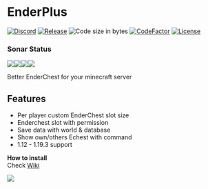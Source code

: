 # EnderPlus

[![Discord](https://discordapp.com/api/guilds/726505535192694864/widget.png)](https://discord.gg/fV4P2yMSgR)
[![Release](https://img.shields.io/github/release/RRS-9747/EnderPlus.svg)](https://github.com/RRS-9747/EnderPlus/releases/latest)
![](https://img.shields.io/github/languages/code-size/RRS-9747/EnderPlus.svg "Code size in bytes")
[![CodeFactor](https://www.codefactor.io/repository/github/rrs-9747/EnderPlus/badge)](https://www.codefactor.io/repository/github/rrs-9747/EnderPlus)
[![License](https://img.shields.io/github/license/RRS-9747/EnderPlus.svg)](https://github.com/RRS-9747/EnderPlus/blob/master/LICENSE)<br>

### Sonar Status

[![](https://sonarcloud.io/api/project_badges/measure?project=RRS-9747_EnderPlus&metric=alert_status)](https://sonarcloud.io/dashboard?id=RRS-9747_EnderPlus)[![](https://sonarcloud.io/api/project_badges/measure?project=RRS-9747_EnderPlus&metric=ncloc)](https://sonarcloud.io/dashboard?id=RRS-9747_EnderPlus)[![](https://sonarcloud.io/api/project_badges/measure?project=RRS-9747_EnderPlus&metric=duplicated_lines_density)](https://sonarcloud.io/dashboard?id=RRS-9747_EnderPlus)[![](https://sonarcloud.io/api/project_badges/measure?project=RRS-9747_EnderPlus&metric=sqale_rating)](https://sonarcloud.io/dashboard?id=RRS-9747_EnderPlus)

Better EnderChest for your minecraft server


## Features

* Per player custom EnderChest slot size
* Enderchest slot with permission
* Save data with world & database
* Show own/others Echest with command
* 1.12 - 1.19.3 support


**How to install**<br>
Check [Wiki](https://github.com/RRS-9747/EnderPlus/wiki)


[![](https://bstats.org/signatures/bukkit/EnderPlus.svg)](https://bstats.org/plugin/bukkit/EnderPlus/14719 "HeadDrop on bStats")
